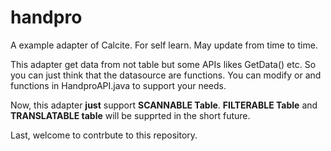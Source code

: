 # handpro
A example adapter of Calcite. For self learn. May update from time to time.

This adapter get data from not table but some APIs likes GetData() etc.
So you can just think that the datasource are functions. You can modify or and functions in HandproAPI.java to support your needs.

Now, this adapter **just** support **SCANNABLE Table**. **FILTERABLE Table** and **TRANSLATABLE table** will be supprted in the short future.

Last, welcome to contrbute to this repository.
